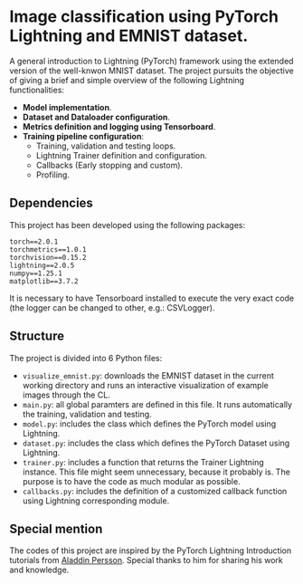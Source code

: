 # Image classification using PyTorch Lightning and EMNIST dataset.
A general introduction to Lightning (PyTorch) framework using the extended version of the well-knwon MNIST dataset. The project pursuits the objective of giving a brief and simple overview of the following Lightning functionalities:

* **Model implementation**.
* **Dataset and Dataloader configuration**.
* **Metrics definition and logging using Tensorboard**.
* **Training pipeline configuration**:
    + Training, validation and testing loops.
    + Lightning Trainer definition and configuration.
    + Callbacks (Early stopping and custom).
    + Profiling. 

## Dependencies
This project has been developed using the following packages:
```
torch==2.0.1
torchmetrics==1.0.1
torchvision==0.15.2
lightning==2.0.5
numpy==1.25.1
matplotlib==3.7.2
```
It is necessary to have Tensorboard installed to execute the very exact code (the logger can be changed to other, e.g.: CSVLogger).

## Structure
The project is divided into 6 Python files:

* `visualize_emnist.py`: downloads the EMNIST dataset in the current working directory and runs an interactive visualization of example images through the CL.
* `main.py`: all global paramters are defined in this file. It runs automatically the training, validation and testing.
* `model.py`: includes the class which defines the PyTorch model using Lightning.
* `dataset.py`: includes the class which defines the PyTorch Dataset using Lightning.
* `trainer.py`: includes a function that returns the Trainer Lightning instance. This file might seem unnecessary, because it probably is. The purpose is to have the code as much modular as possible.
* `callbacks.py`: includes the definition of a customized callback function using Lightning corresponding module.

## Special mention
The codes of this project are inspired by the PyTorch Lightning Introduction tutorials from [Aladdin Persson](https://www.youtube.com/@AladdinPersson). Special thanks to him for sharing his work and knowledge. 
